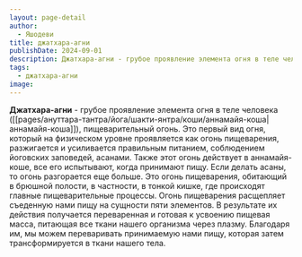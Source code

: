 ```yaml
---
layout: page-detail
author:
  - Яшодеви
title: джатхара-агни
publishDate: 2024-09-01
description: Джатхара-агни - грубое проявление элемента огня в теле человека (аннамайя-коша), пищеварительный огонь.
tags:
  - джатхара-агни
image:
---
```

**Джатхара-агни** - грубое проявление элемента огня в теле человека ([[pages/ануттара-тантра/йога/шакти-янтра/коши/аннамайя-коша|аннамайя-коша]]), пищеварительный огонь.
Это первый вид огня, который на физическом уровне проявляется как огонь пищеварения, разжигается и усиливается правильным питанием, соблюдением йоговских заповедей, асанами. Также этот огонь действует в аннамайя-коше, все его испытывают, когда принимают пищу. Если делать асаны, то огонь разгорается еще больше. Это огонь пищеварения, обитающий в брюшной полости, в частности, в тонкой кишке, где происходят главные пищеварительные процессы. Огонь пищеварения расщепляет съеденную нами пищу на сущности пяти элементов. В результате их действия получается переваренная и готовая к усвоению пищевая масса, питающая все ткани нашего организма через плазму. Благодаря им, мы можем переваривать принимаемую нами пищу, которая затем трансформируется в ткани нашего тела.


